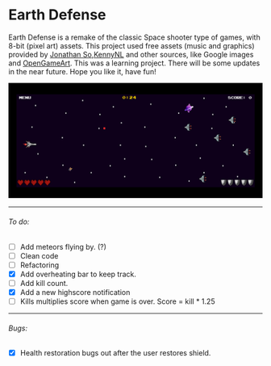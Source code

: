 # Earth Defense

Earth Defense is a remake of the classic Space shooter type of games, with 8-bit (pixel art) assets. This project used free assets (music and graphics) provided by [Jonathan So](https://jonathan-so.itch.io/),[KennyNL](https://kenney.nl/) and other sources, like Google images and [OpenGameArt](https://opengameart.org). This was a learning project. There will be some updates in the near future. Hope you like it, have fun!

<img src="images/screenshot.png">

------------------------------------------------
###### To do:
* [ ] Add meteors flying by. (?)
* [ ] Clean code
* [ ] Refactoring
* [x] Add overheating bar to keep track.
* [ ] Add kill count.
* [x] Add a new highscore notification
* [ ] Kills multiplies score when game is over. Score = kill * 1.25
-------------------
###### Bugs:
* [x]  Health restoration bugs out after the user restores shield.
